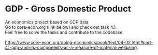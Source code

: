 # GDP - Gross Domestic Product
An economics project based on GDP data\
Go to core-econ.org (link below) and check out task 4.1.\
Feel free to solve the tasks and contribute to the codebase.\
\
https://www.core-econ.org/doing-economics/book/text/04-02.html#part-41-gdp-and-its-components-as-a-measure-of-material-wellbeing
